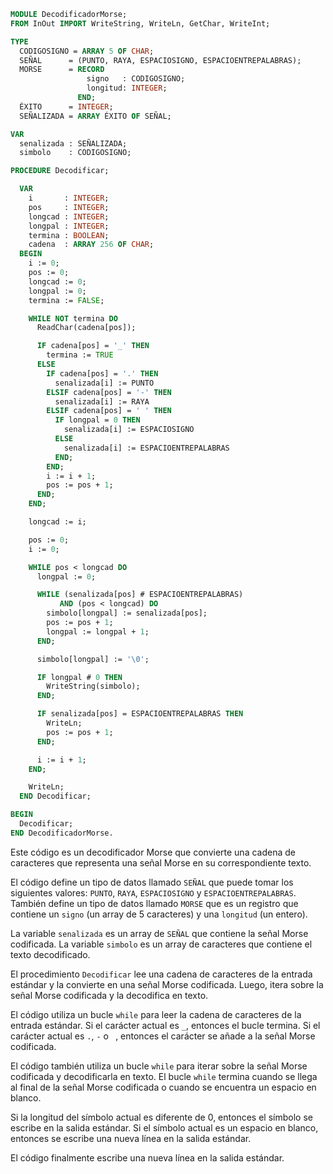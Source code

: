 ```modula-2
MODULE DecodificadorMorse;
FROM InOut IMPORT WriteString, WriteLn, GetChar, WriteInt;

TYPE
  CODIGOSIGNO = ARRAY 5 OF CHAR;
  SEÑAL      = (PUNTO, RAYA, ESPACIOSIGNO, ESPACIOENTREPALABRAS);
  MORSE      = RECORD
                 signo   : CODIGOSIGNO;
                 longitud: INTEGER;
               END;
  ÉXITO      = INTEGER;
  SEÑALIZADA = ARRAY ÉXITO OF SEÑAL;

VAR
  senalizada : SEÑALIZADA;
  simbolo    : CODIGOSIGNO;

PROCEDURE Decodificar;

  VAR
    i       : INTEGER;
    pos     : INTEGER;
    longcad : INTEGER;
    longpal : INTEGER;
    termina : BOOLEAN;
    cadena  : ARRAY 256 OF CHAR;
  BEGIN
    i := 0;
    pos := 0;
    longcad := 0;
    longpal := 0;
    termina := FALSE;

    WHILE NOT termina DO
      ReadChar(cadena[pos]);

      IF cadena[pos] = '_' THEN
        termina := TRUE
      ELSE
        IF cadena[pos] = '.' THEN
          senalizada[i] := PUNTO
        ELSIF cadena[pos] = '-' THEN
          senalizada[i] := RAYA
        ELSIF cadena[pos] = ' ' THEN
          IF longpal = 0 THEN
            senalizada[i] := ESPACIOSIGNO
          ELSE
            senalizada[i] := ESPACIOENTREPALABRAS
          END;
        END;
        i := i + 1;
        pos := pos + 1;
      END;
    END;

    longcad := i;

    pos := 0;
    i := 0;

    WHILE pos < longcad DO
      longpal := 0;

      WHILE (senalizada[pos] # ESPACIOENTREPALABRAS)
           AND (pos < longcad) DO
        simbolo[longpal] := senalizada[pos];
        pos := pos + 1;
        longpal := longpal + 1;
      END;

      simbolo[longpal] := '\0';

      IF longpal # 0 THEN
        WriteString(simbolo);
      END;

      IF senalizada[pos] = ESPACIOENTREPALABRAS THEN
        WriteLn;
        pos := pos + 1;
      END;

      i := i + 1;
    END;

    WriteLn;
  END Decodificar;

BEGIN
  Decodificar;
END DecodificadorMorse.
```

Este código es un decodificador Morse que convierte una cadena de caracteres que representa una señal Morse en su correspondiente texto.

El código define un tipo de datos llamado `SEÑAL` que puede tomar los siguientes valores: `PUNTO`, `RAYA`, `ESPACIOSIGNO` y `ESPACIOENTREPALABRAS`. También define un tipo de datos llamado `MORSE` que es un registro que contiene un `signo` (un array de 5 caracteres) y una `longitud` (un entero).

La variable `senalizada` es un array de `SEÑAL` que contiene la señal Morse codificada. La variable `simbolo` es un array de caracteres que contiene el texto decodificado.

El procedimiento `Decodificar` lee una cadena de caracteres de la entrada estándar y la convierte en una señal Morse codificada. Luego, itera sobre la señal Morse codificada y la decodifica en texto.

El código utiliza un bucle `while` para leer la cadena de caracteres de la entrada estándar. Si el carácter actual es `_`, entonces el bucle termina. Si el carácter actual es `.`, `-` o ` `, entonces el carácter se añade a la señal Morse codificada.

El código también utiliza un bucle `while` para iterar sobre la señal Morse codificada y decodificarla en texto. El bucle `while` termina cuando se llega al final de la señal Morse codificada o cuando se encuentra un espacio en blanco.

Si la longitud del símbolo actual es diferente de 0, entonces el símbolo se escribe en la salida estándar. Si el símbolo actual es un espacio en blanco, entonces se escribe una nueva línea en la salida estándar.

El código finalmente escribe una nueva línea en la salida estándar.